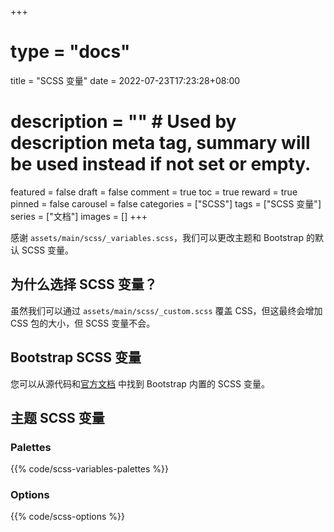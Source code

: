+++
# type = "docs"
title = "SCSS 变量"
date = 2022-07-23T17:23:28+08:00
# description = "" # Used by description meta tag, summary will be used instead if not set or empty.
featured = false
draft = false
comment = true
toc = true
reward = true
pinned = false
carousel = false
categories = ["SCSS"]
tags = ["SCSS 变量"]
series = ["文档"]
images = []
+++

感谢 `assets/main/scss/_variables.scss`，我们可以更改主题和 Bootstrap 的默认 SCSS 变量。

<!--more-->

## 为什么选择 SCSS 变量？

虽然我们可以通过 `assets/main/scss/_custom.scss` 覆盖 CSS，但这最终会增加 CSS 包的大小，但 SCSS 变量不会。

## Bootstrap SCSS 变量

您可以从源代码和[官方文档](https://getbootstrap.com/) 中找到 Bootstrap 内置的 SCSS 变量。

## 主题 SCSS 变量

### Palettes

{{% code/scss-variables-palettes %}}

### Options

{{% code/scss-options %}}
